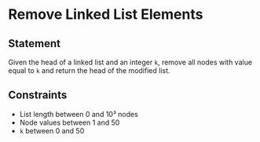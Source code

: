 # Remove Linked List Elements

## Statement
Given the head of a linked list and an integer `k`, remove all nodes with value equal to `k` and return the head of 
the modified list.

## Constraints
- List length between 0 and 10³ nodes
- Node values between 1 and 50
- `k` between 0 and 50